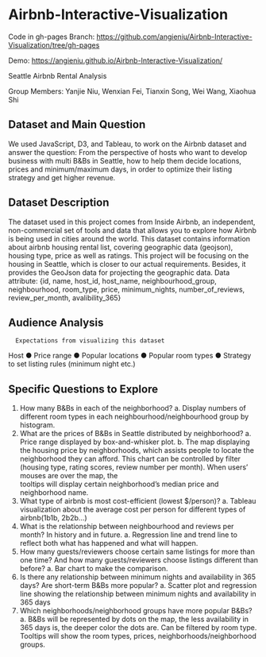 # Airbnb-Interactive-Visualization
Code in gh-pages Branch: https://github.com/angieniu/Airbnb-Interactive-Visualization/tree/gh-pages

Demo: https://angieniu.github.io/Airbnb-Interactive-Visualization/

Seattle Airbnb Rental Analysis

Group Members: Yanjie Niu, Wenxian Fei, Tianxin Song, Wei Wang, Xiaohua Shi

## Dataset and Main Question
We used JavaScript, D3, and Tableau, to work on the Airbnb dataset and answer the question:
From the perspective of hosts who want to develop business with multi B&Bs in Seattle, how to help them decide locations, prices and minimum/maximum days, in order to optimize their listing strategy and get higher revenue.

## Dataset Description
The dataset used in this project comes from Inside Airbnb, an independent, non-commercial set of tools and data that allows you to explore how Airbnb is being used in cities around the world. This dataset contains information about airbnb housing rental list, covering geographic data (geojson), housing type, price as well as ratings.
This project will be focusing on the housing in Seattle, which is closer to our actual
requirements. Besides, it provides the GeoJson data for projecting the geographic data.
Data attribute: {id, name, host_id, host_name, neighbourhood_group, neighbourhood,
room_type, price, minimum_nights, number_of_reviews, review_per_month,
avalibility_365}

## Audience Analysis
      Expectations from visualizing this dataset
Host ● Price range
     ● Popular locations
     ● Popular room types
     ● Strategy to set listing rules (minimum night etc.)

## Specific Questions to Explore
1. How many B&Bs in each of the neighborhood?
   a. Display numbers of different room types in each neighbourhood/neighbourhood group by histogram.
2. What are the prices of B&Bs in Seattle distributed by neighborhood?
   a. Price range displayed by box-and-whisker plot.
   b. The map displaying the housing price by neighborhoods, which assists people to locate the neighborhood they can afford. This chart       can be controlled by filter (housing type, rating scores, review number per month). When users’ mouses are over the map, the  
      tooltips will display certain neighborhood’s median price and neighborhood name.
3. What type of airbnb is most cost-efficient (lowest $/person)?
   a. Tableau visualization about the average cost per person for different types of airbnb(1b1b, 2b2b…)
4. What is the relationship between neighbourhood and reviews per month? In history and in future.
   a. Regression line and trend line to reflect both what has happened and what will happen.
5. How many guests/reviewers choose certain same listings for more than one time? And how many guests/reviewers choose listings 
   different than before?
   a. Bar chart to make the comparison.
6. Is there any relationship between minimum nights and availability in 365 days? Are short-term B&Bs more popular?
   a. Scatter plot and regression line showing the relationship between minimum nights and availability in 365 days
7. Which neighborhoods/neighborhood groups have more popular B&Bs?
   a. B&Bs will be represented by dots on the map, the less availability in 365 days is, the deeper color the dots are. Can be filtered       by room type. Tooltips will show the room types, prices, neighborhoods/neighborhood groups.
